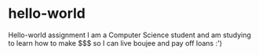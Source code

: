 # hello-world
Hello-world assignment
I am a Computer Science student and am studying to learn how to make $$$ so I can live boujee and pay off loans :')
